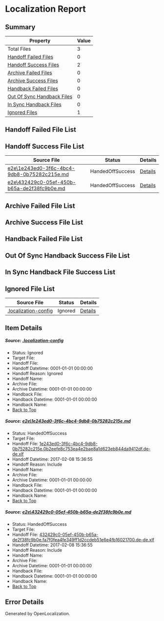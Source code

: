 # <a name='report-top'></a> Localization Report

## Summary
 Property | Value 
 -------- | ----- 
 Total Files | 3
[ Handoff Failed Files ](#handoff-failed-list)| 0
[ Handoff Success Files ](#handoff-success-list)| 2
[ Archive Failed Files ](#archive-failed-list)| 0
[ Archive Success Files ](#archive-success-list)| 0
[ Handback Failed Files ](#handback-failed-list)| 0
[ Out Of Sync Handback Files ](#outofsync-handback-success-list)| 0
[ In Sync Handback Files ](#insync-handback-success-list)| 0
[ Ignored Files ](#ignored-list)| 1

## <a name='handoff-failed-list'></a> Handoff Failed File List

## <a name='handoff-success-list'></a> Handoff Success File List
 Source File | Status | Details 
 ----------- | ------ | ------- 
 [e2e\1e243ed0-3f6c-4bc4-9db8-0b75282c215e.md](https://github.com/OpenLocalizationTestOrg/ol-test0/blob/512969fc40d6901fd160310f10f278396422f9c8/e2e/1e243ed0-3f6c-4bc4-9db8-0b75282c215e.md) | HandedOffSuccess | [Details](#7d2866274b38682ceb1885f9d6ebebc78bd0e8e01)
 [e2e\432429c0-05ef-450b-b65a-de2f38fc9b0e.md](https://github.com/OpenLocalizationTestOrg/ol-test0/blob/512969fc40d6901fd160310f10f278396422f9c8/e2e/432429c0-05ef-450b-b65a-de2f38fc9b0e.md) | HandedOffSuccess | [Details](#8b818dc043c9b1a82dc134c339801dbc9f1356882)

## <a name='archive-failed-list'></a> Archive Failed File List

## <a name='archive-success-list'></a> Archive Success File List

## <a name='handback-failed-list'></a> Handback Failed File List

## <a name='outofsync-handback-success-list'></a> Out Of Sync Handback Success File List

## <a name='insync-handback-success-list'></a> In Sync Handback File Success List

## <a name='ignored-list'></a> Ignored File List
 Source File | Status | Details 
 ----------- | ------ | ------- 
 [.localization-config](https://github.com/OpenLocalizationTestOrg/ol-test0/blob/512969fc40d6901fd160310f10f278396422f9c8/.localization-config) | Ignored | [Details](#cb0632cf59c1387fc1742bfb9fa3c47f87e2e5c90)

## Item Details
##### <a name='cb0632cf59c1387fc1742bfb9fa3c47f87e2e5c90'></a> Source: [.localization-config](https://github.com/OpenLocalizationTestOrg/ol-test0/blob/512969fc40d6901fd160310f10f278396422f9c8/.localization-config)
* Status: Ignored
* Target File: 
* Handoff File: 
* Handoff Datetime: 0001-01-01 00:00:00
* Handoff Reason: Ignored
* Handoff Name: 
* Archive File: 
* Archive Datetime: 0001-01-01 00:00:00
* Handback File: 
* Handback Datetime: 0001-01-01 00:00:00
* Handback Name: 
* [Back to Top](#report-top)

##### <a name='7d2866274b38682ceb1885f9d6ebebc78bd0e8e01'></a> Source: [e2e\1e243ed0-3f6c-4bc4-9db8-0b75282c215e.md](https://github.com/OpenLocalizationTestOrg/ol-test0/blob/512969fc40d6901fd160310f10f278396422f9c8/e2e/1e243ed0-3f6c-4bc4-9db8-0b75282c215e.md)
* Status: HandedOffSuccess
* Target File: 
* Handoff File: [1e243ed0-3f6c-4bc4-9db8-0b75282c215e.0b2eefe8c753ea4e2bae8a1d623eb844da9412df.de-de.xlf](https://github.com/OpenLocalizationTestOrg/ol-test0-handoff/blob/ef48c9daaf2515cc61a03806327e3be4153a398f/ol-handoff/OpenLocalizationTestOrg/ol-test0-dede/shujia/ht/1e243ed0-3f6c-4bc4-9db8-0b75282c215e.0b2eefe8c753ea4e2bae8a1d623eb844da9412df.de-de.xlf)
* Handoff Datetime: 2017-02-08 15:36:55
* Handoff Reason: Include
* Handoff Name: 
* Archive File: 
* Archive Datetime: 0001-01-01 00:00:00
* Handback File: 
* Handback Datetime: 0001-01-01 00:00:00
* Handback Name: 
* [Back to Top](#report-top)

##### <a name='8b818dc043c9b1a82dc134c339801dbc9f1356882'></a> Source: [e2e\432429c0-05ef-450b-b65a-de2f38fc9b0e.md](https://github.com/OpenLocalizationTestOrg/ol-test0/blob/512969fc40d6901fd160310f10f278396422f9c8/e2e/432429c0-05ef-450b-b65a-de2f38fc9b0e.md)
* Status: HandedOffSuccess
* Target File: 
* Handoff File: [432429c0-05ef-450b-b65a-de2f38fc9b0e.fa7f0fea4fe349ff1d2ccdeb51e6e4fb16021700.de-de.xlf](https://github.com/OpenLocalizationTestOrg/ol-test0-handoff/blob/ef48c9daaf2515cc61a03806327e3be4153a398f/ol-handoff/OpenLocalizationTestOrg/ol-test0-dede/shujia/ht/432429c0-05ef-450b-b65a-de2f38fc9b0e.fa7f0fea4fe349ff1d2ccdeb51e6e4fb16021700.de-de.xlf)
* Handoff Datetime: 2017-02-08 15:36:55
* Handoff Reason: Include
* Handoff Name: 
* Archive File: 
* Archive Datetime: 0001-01-01 00:00:00
* Handback File: 
* Handback Datetime: 0001-01-01 00:00:00
* Handback Name: 
* [Back to Top](#report-top)


## Error Details

Generated by OpenLocalization.
